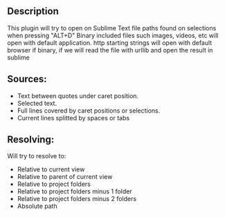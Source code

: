 Description
------------------

This plugin will try to open on Sublime Text file paths found on selections when pressing "ALT+D"
Binary included files such images, videos, etc will open with default application.
http starting strings will open with default browser if binary, if we will read the file with urllib and open the result in sublime

Sources:
------------------

- Text between quotes under caret position.
- Selected text.
- Full lines covered by caret positions or selections.
- Current lines splitted by spaces or tabs


Resolving:
------------------

Will try to resolve to:

- Relative to current view
- Relative to parent of current view
- Relative to project folders
- Relative to project folders minus 1 folder
- Relative to project folders minus 2 folders
- Absolute path
